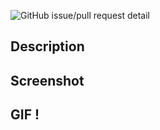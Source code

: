 ![GitHub issue/pull request detail](https://img.shields.io/github/issues/detail/title/ytvnr/gif-of-the-day/29?color=red&style=for-the-badge&logo=vue.js)

## Description

## Screenshot

## GIF !
